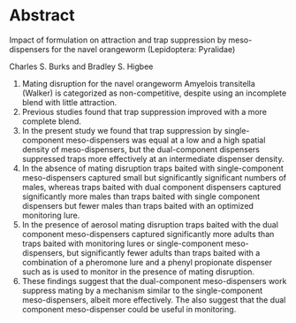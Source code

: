 # Abstract

Impact of formulation on attraction and trap suppression by meso-dispensers 
for the navel orangeworm (Lepidoptera: Pyralidae) 

Charles S. Burks and Bradley S. Higbee

 1. Mating disruption for the navel orangeworm Amyelois transitella (Walker) 
 is categorized as non-competitive, despite using an incomplete blend with 
 little attraction.
 2. Previous studies found that trap suppression improved with a more complete 
 blend.
 3. In the present study we found that trap suppression by single-component 
 meso-dispensers was equal at a low and a high spatial density of 
 meso-dispensers, but the dual-component dispensers suppressed traps more 
 effectively at an intermediate dispenser density.
 4. In the absence of mating disruption traps baited with single-component 
 meso-dispensers captured small but significantly significant numbers of males, 
 whereas traps baited with dual component dispensers captured significantly 
 more males than traps baited with single component dispensers but fewer males 
 than traps baited with an optimized monitoring lure.
 5. In the presence of aerosol mating disruption traps baited with the dual 
 component meso-dispensers captured significantly more adults than traps baited 
 with monitoring lures or single-component meso-dispensers, but significantly 
 fewer adults than traps baited with a combination of a pheromone lure and a 
 phenyl propionate dispenser such as is used to monitor in the presence of 
 mating disruption. 
 6. These findings suggest that the dual-component meso-dispensers work 
 suppress mating by a mechanism similar to the single-component 
 meso-dispensers, albeit more effectively. The also suggest that the dual 
 component meso-dispenser could be useful in monitoring.
